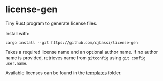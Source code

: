 # license-gen

Tiny Rust program to generate license files.

Install with:

```
cargo install --git https://github.com/cjbassi/license-gen
```

Takes a required license name and an optional author name. If no author name is provided, retrieves name from `gitconfig` using `git config user.name`.

Available licenses can be found in the [templates](./templates) folder.

